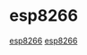 # esp8266

[esp8266](https://github.com/ai-techsystems/deepC)
[esp8266](https://github.com/benzino77/tasmocompiler)
